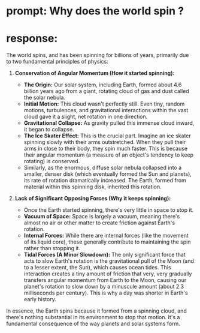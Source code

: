# prompt: Why does the world spin ?

# response:

The world spins, and has been spinning for billions of years, primarily due to two fundamental principles of physics:

1.  **Conservation of Angular Momentum (How it started spinning):**
    *   **The Origin:** Our solar system, including Earth, formed about 4.6 billion years ago from a giant, rotating cloud of gas and dust called the solar nebula.
    *   **Initial Motion:** This cloud wasn't perfectly still. Even tiny, random motions, turbulences, and gravitational interactions within the vast cloud gave it a slight, net rotation in one direction.
    *   **Gravitational Collapse:** As gravity pulled this immense cloud inward, it began to collapse.
    *   **The Ice Skater Effect:** This is the crucial part. Imagine an ice skater spinning slowly with their arms outstretched. When they pull their arms in close to their body, they spin much faster. This is because their angular momentum (a measure of an object's tendency to keep rotating) is conserved.
    *   Similarly, as the enormous, diffuse solar nebula collapsed into a smaller, denser disk (which eventually formed the Sun and planets), its rate of rotation dramatically increased. The Earth, formed from material within this spinning disk, inherited this rotation.

2.  **Lack of Significant Opposing Forces (Why it keeps spinning):**
    *   Once the Earth started spinning, there's very little in space to stop it.
    *   **Vacuum of Space:** Space is largely a vacuum, meaning there's almost no air or other matter to create friction against Earth's rotation.
    *   **Internal Forces:** While there are internal forces (like the movement of its liquid core), these generally contribute to maintaining the spin rather than stopping it.
    *   **Tidal Forces (A Minor Slowdown):** The only significant force that acts to slow Earth's rotation is the gravitational pull of the Moon (and to a lesser extent, the Sun), which causes ocean tides. This interaction creates a tiny amount of friction that very, very gradually transfers angular momentum from Earth to the Moon, causing our planet's rotation to slow down by a minuscule amount (about 2.3 milliseconds per century). This is why a day was shorter in Earth's early history.

In essence, the Earth spins because it formed from a spinning cloud, and there's nothing substantial in its environment to stop that motion. It's a fundamental consequence of the way planets and solar systems form.